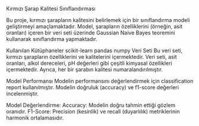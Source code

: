 Kırmızı Şarap Kalitesi Sınıflandırması

Bu proje, kırmızı şarapların kalitesini belirlemek için bir sınıflandırma modeli geliştirmeyi amaçlamaktadır. Model, şarapların özelliklerini (örneğin, asit oranları) içeren bir veri seti üzerinde Gaussian Naive Bayes teoremini kullanarak sınıflandırma yapmaktadır.

Kullanılan Kütüphaneler 
scikit-learn
pandas
numpy
Veri Seti
Bu veri seti, kırmızı şarapların özelliklerini ve kalitelerini içermektedir. Veri seti, asit oranları, alkol dereceleri, pH değerleri gibi çeşitli kimyasal özellikleri içermektedir. Ayrıca, her bir şarabın kalitesi numaralandırılmıştır.

Model Performansı
Modelin performansını değerlendirmek için classification report kullanılmıştır. Modelin doğruluk (accuracy) ve f1-score değerleri incelenmiştir.

Model Değerlendirme:
Accuracy: Modelin doğru tahmin ettiği gözlem oranıdır.
F1-Score: Precision (kesinlik) ve recall (duyarlılık) metriklerinin harmonik ortalamasıdır.
